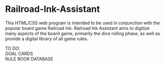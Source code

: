 # Railroad-Ink-Assistant
This HTML/CSS web program is intended to be used in conjunction with the popular board game Railroad Ink. Railroad Ink Assistant aims to digitize many aspects of the board game, primarily the dice rolling phase, as well as provide a digital library of all game rules.

TO DO: <br/>
GOAL CARDS <br/>
RULE BOOK DATABASE <br/>
